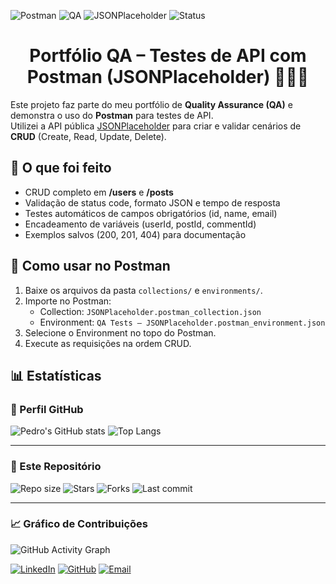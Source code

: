 ![Postman](https://img.shields.io/badge/Postman-API%20Testing-orange?logo=postman)
![QA](https://img.shields.io/badge/QA-Portfolio-blue)
![JSONPlaceholder](https://img.shields.io/badge/API-JSONPlaceholder-white)
![Status](https://img.shields.io/badge/Status-Em%20Desenvolvimento-yellow)

# <h1 align="center">Portfólio QA – Testes de API com Postman (JSONPlaceholder) 👨🏻‍💻 


Este projeto faz parte do meu portfólio de **Quality Assurance (QA)** e demonstra
o uso do **Postman** para testes de API.  
Utilizei a API pública [JSONPlaceholder](https://jsonplaceholder.typicode.com) 
para criar e validar cenários de **CRUD** (Create, Read, Update, Delete).


## 📌 O que foi feito
- CRUD completo em **/users** e **/posts**
- Validação de status code, formato JSON e tempo de resposta
- Testes automáticos de campos obrigatórios (id, name, email)
- Encadeamento de variáveis (userId, postId, commentId)
- Exemplos salvos (200, 201, 404) para documentação

## 🚀 Como usar no Postman
1. Baixe os arquivos da pasta `collections/` e `environments/`.
2. Importe no Postman:
   - Collection: `JSONPlaceholder.postman_collection.json`
   - Environment: `QA Tests – JSONPlaceholder.postman_environment.json`
3. Selecione o Environment no topo do Postman.
4. Execute as requisições na ordem CRUD.

## 📊 Estatísticas

### 👤 Perfil GitHub
![Pedro's GitHub stats](https://github-readme-stats.vercel.app/api?username=PedroSamoel&show_icons=true&theme=merko)
![Top Langs](https://github-readme-stats.vercel.app/api/top-langs/?username=PedroSamoel&layout=compact&theme=merko)

---

### 📂 Este Repositório
![Repo size](https://img.shields.io/github/repo-size/PedroSamoel/qa-postman-jsonplaceholder)
![Stars](https://img.shields.io/github/stars/PedroSamoel/qa-postman-jsonplaceholder?style=social)
![Forks](https://img.shields.io/github/forks/PedroSamoel/qa-postman-jsonplaceholder?style=social)
![Last commit](https://img.shields.io/github/last-commit/PedroSamoel/qa-postman-jsonplaceholder)

---

### 📈 Gráfico de Contribuições
![GitHub Activity Graph](https://github-readme-activity-graph.vercel.app/graph?username=PedroSamoel&theme=merko)


[![LinkedIn](https://img.shields.io/badge/LinkedIn-0A66C2?logo=linkedin&logoColor=white)](https://www.linkedin.com/in/pedro-samoel/)
[![GitHub](https://img.shields.io/badge/GitHub-181717?logo=github&logoColor=white)](https://github.com/PedroSamoel)
[![Email](https://img.shields.io/badge/Email-D14836?logo=gmail&logoColor=white)](mailto:pedrosamoel.qa@gmail.com)
